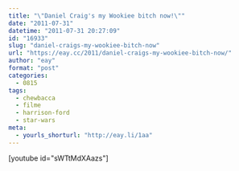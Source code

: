 ```yaml
---
title: "\"Daniel Craig's my Wookiee bitch now!\""
date: "2011-07-31"
datetime: "2011-07-31 20:27:09"
id: "16933"
slug: "daniel-craigs-my-wookiee-bitch-now"
url: "https://eay.cc/2011/daniel-craigs-my-wookiee-bitch-now/"
author: "eay"
format: "post"
categories:
  - 0815
tags:
  - chewbacca
  - filme
  - harrison-ford
  - star-wars
meta:
  - yourls_shorturl: "http://eay.li/1aa"
---
```


\[youtube id="sWTtMdXAazs"\]
